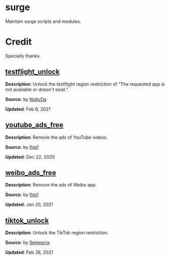# surge
Maintain surge scripts and modules.

# Credit
Specially thanks.

## [testflight_unlock](./modules/testflight_unlock.sgmodule)
**Description**: Unlock the testflight region restriction of "The requested app is not available or doesn't exist.".

**Source**: by [NobyDa](https://github.com/NobyDa/Script/blob/master/Surge/Module/TestFlightDownload.sgmodule)

**Updated**: Feb 6, 2021

## [youtube_ads_free](./modules/youtube_ads_free.sgmodule)
**Description**: Remove the ads of YouTube videos.

**Source**: by [lhie1](https://github.com/lhie1/Rules/blob/master/Surge/Surge%203/Module/YouTube.sgmodule)

**Updated**: Dec 22, 2020

## [weibo_ads_free](./modules/weibo_ads_free.sgmodule)
**Description**: Remove the ads of Weibo app.

**Source**: by [lhie1](https://github.com/lhie1/Rules/blob/master/Surge/Surge%203/Module/Weibo.sgmodule)

**Updated**: Jan 20, 2021

## [tiktok_unlock](./modules/tiktok_unlock)
**Description**: Unlock the TikTok region restriction.

**Source**: by [Semporia](https://github.com/Semporia/TikTok-Unlock/tree/master/Surge)

**Updated**: Feb 26, 2021
